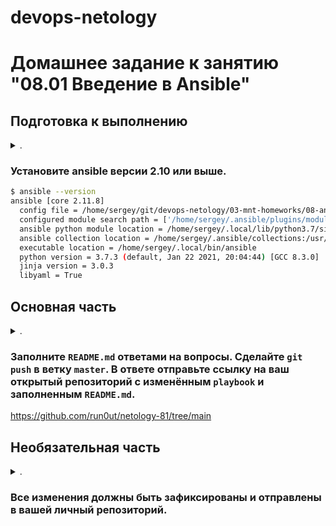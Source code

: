 devops-netology
===============

# Домашнее задание к занятию "08.01 Введение в Ansible"

</details>  

## Подготовка к выполнению

<details><summary>.</summary>

1. Установите ansible версии 2.10 или выше.
2. Создайте свой собственный публичный репозиторий на github с произвольным именем.
3. Скачайте [playbook](./playbook/) из репозитория с домашним заданием и перенесите его в свой репозиторий.

</details>  

### Установите ansible версии 2.10 или выше.

```bash
$ ansible --version
ansible [core 2.11.8]
  config file = /home/sergey/git/devops-netology/03-mnt-homeworks/08-ansible-01-base/playbook/ansible.cfg
  configured module search path = ['/home/sergey/.ansible/plugins/modules', '/usr/share/ansible/plugins/modules']
  ansible python module location = /home/sergey/.local/lib/python3.7/site-packages/ansible
  ansible collection location = /home/sergey/.ansible/collections:/usr/share/ansible/collections
  executable location = /home/sergey/.local/bin/ansible
  python version = 3.7.3 (default, Jan 22 2021, 20:04:44) [GCC 8.3.0]
  jinja version = 3.0.3
  libyaml = True
```

## Основная часть

<details><summary>.</summary>

1. Попробуйте запустить playbook на окружении из `test.yml`, зафиксируйте какое значение имеет факт `some_fact` для указанного хоста при выполнении playbook'a.
   ```bash
   $ ansible-playbook site.yml -i inventory/test.yml
   
   PLAY [Print os facts] ********************************************************************************************************************************************************************************************
   
   TASK [Gathering Facts] *******************************************************************************************************************************************************************************************
   ok: [localhost]
   
   TASK [Print OS] **************************************************************************************************************************************************************************************************
   ok: [localhost] => {
       "msg": "Debian"
   }
   
   TASK [Print fact] ************************************************************************************************************************************************************************************************
   ok: [localhost] => {
       "msg": 12
   }
   
   PLAY RECAP *******************************************************************************************************************************************************************************************************
   localhost                  : ok=3    changed=0    unreachable=0    failed=0    skipped=0    rescued=0    ignored=0
   
   ```
2. Найдите файл с переменными (group_vars) в котором задаётся найденное в первом пункте значение и поменяйте его на 'all default fact'.
   ```bash
   $ cat group_vars/all/examp.yml
   ---
     some_fact: "all default fact"
   ```
3. Воспользуйтесь подготовленным (используется `docker`) или создайте собственное окружение для проведения дальнейших испытаний.
   ```bash
   $ docker ps
   CONTAINER ID   IMAGE          COMMAND                CREATED              STATUS              PORTS     NAMES
   161d852c25a3   ubuntu:20.04   "tail -F /var/log/*"   About a minute ago   Up About a minute             ubuntu
   0df80bd3eacf   centos:7       "tail -F /var/log/*"   About a minute ago   Up About a minute             centos7
   ```
4. Проведите запуск playbook на окружении из `prod.yml`. Зафиксируйте полученные значения `some_fact` для каждого из `managed host`.
   ```bash
   $ ansible-playbook site.yml -i inventory/prod.yml
   
   PLAY [Print os facts] ******************************************************************************************************
   
   TASK [Gathering Facts] *****************************************************************************************************
   ok: [ubuntu]
   ok: [centos7]
   
   TASK [Print OS] ************************************************************************************************************
   ok: [centos7] => {
       "msg": "CentOS"
   }
   ok: [ubuntu] => {
       "msg": "Ubuntu"
   }
   
   TASK [Print fact] **********************************************************************************************************
   ok: [centos7] => {
       "msg": "el"
   }
   ok: [ubuntu] => {
       "msg": "deb"
   }
   
   PLAY RECAP *****************************************************************************************************************
   centos7                    : ok=3    changed=0    unreachable=0    failed=0    skipped=0    rescued=0    ignored=0
   ubuntu                     : ok=3    changed=0    unreachable=0    failed=0    skipped=0    rescued=0    ignored=0
   ```
5. Добавьте факты в `group_vars` каждой из групп хостов так, чтобы для `some_fact` получились следующие значения: для `deb` - 'deb default fact', для `el` - 'el default fact'.
   ```bash
   $ cat group_vars/{deb,el}/*
   ---
     some_fact: "deb default fact"
   ---
     some_fact: "el default fact"
   ```
6. Повторите запуск playbook на окружении `prod.yml`. Убедитесь, что выдаются корректные значения для всех хостов.
   ```bash
   $ ansible-playbook site.yml -i inventory/prod.yml
   
   PLAY [Print os facts] ******************************************************************************************************
   
   TASK [Gathering Facts] *****************************************************************************************************
   ok: [ubuntu]
   ok: [centos7]
   
   TASK [Print OS] ************************************************************************************************************
   ok: [centos7] => {
       "msg": "CentOS"
   }
   ok: [ubuntu] => {
       "msg": "Ubuntu"
   }
   
   TASK [Print fact] **********************************************************************************************************
   ok: [centos7] => {
       "msg": "el default fact"
   }
   ok: [ubuntu] => {
       "msg": "deb default fact"
   }
   
   PLAY RECAP *****************************************************************************************************************
   centos7                    : ok=3    changed=0    unreachable=0    failed=0    skipped=0    rescued=0    ignored=0
   ubuntu                     : ok=3    changed=0    unreachable=0    failed=0    skipped=0    rescued=0    ignored=0
   ```
7. При помощи `ansible-vault` зашифруйте факты в `group_vars/deb` и `group_vars/el` с паролем `netology`.
   ```bash
   $ cat group_vars/{deb,el}/*
   $ANSIBLE_VAULT;1.1;AES256
   35396161313162366362323063396532336563643230333230626532306138626564633330323566
   6434316361363938646235666235333238363136623435630a316664643933393934386162646333
   61323366393139396638316537393938323030383966633764336139306233376265383935303033
   6464303837326436300a343537386636303661303232616166316337636366353438656363386439
   64363238373435316266626662306138336132643162376232326238326131303631376665663830
   3762623862363536326331386461356432623637333562653261
   $ANSIBLE_VAULT;1.1;AES256
   30613538346362333266326563626664353761393163616165343232316436306232313233666330
   3137316233383130353337333932346631663562333764610a343561653636613162653763656436
   32363865393430356265316638616164363332386631366438633139646636626566333365613439
   3262373832303935360a323765366663323931643733646334613064343634663339383832653061
   64393335393465343164633431323631346533353633636230643431663835653065653763663864
   3131636466363564353263653933393964363033353465613336
   ```
8. Запустите playbook на окружении `prod.yml`. При запуске `ansible` должен запросить у вас пароль. Убедитесь в работоспособности.
   ```bash
   $ ansible-playbook site.yml -i inventory/prod.yml --vault-password-file vault_password.txt
   
   PLAY [Print os facts] ******************************************************************************************************
   
   TASK [Gathering Facts] *****************************************************************************************************
   ok: [ubuntu]
   ok: [centos7]
   
   TASK [Print OS] ************************************************************************************************************
   ok: [centos7] => {
       "msg": "CentOS"
   }
   ok: [ubuntu] => {
       "msg": "Ubuntu"
   }
   
   TASK [Print fact] **********************************************************************************************************
   ok: [centos7] => {
       "msg": "el default fact"
   }
   ok: [ubuntu] => {
       "msg": "deb default fact"
   }
   
   PLAY RECAP *****************************************************************************************************************
   centos7                    : ok=3    changed=0    unreachable=0    failed=0    skipped=0    rescued=0    ignored=0
   ubuntu                     : ok=3    changed=0    unreachable=0    failed=0    skipped=0    rescued=0    ignored=0
   ```
9. Посмотрите при помощи `ansible-doc` список плагинов для подключения. Выберите подходящий для работы на `control node`.
   ```
   ???
   ```
10. В `prod.yml` добавьте новую группу хостов с именем  `local`, в ней разместите localhost с необходимым типом подключения.
    ```yaml
    $ cat inventory/prod.yml
    ---
      el:
        hosts:
          centos7:
            ansible_connection: docker
      deb:
        hosts:
          ubuntu:
            ansible_connection: docker
      local:
        hosts:
          localhost:
            ansible_connection: local
    ```
11. Запустите playbook на окружении `prod.yml`. При запуске `ansible` должен запросить у вас пароль. Убедитесь что факты `some_fact` для каждого из хостов определены из верных `group_vars`.
    ```bash
    $ ansible-playbook site.yml -i inventory/prod.yml --vault-password-file vault_password.txt
    
    PLAY [Print os facts] **********************************************************************************************
    
    TASK [Gathering Facts] *********************************************************************************************
    ok: [localhost]
    ok: [ubuntu]
    ok: [centos7]
    
    TASK [Print OS] ****************************************************************************************************
    ok: [localhost] => {
        "msg": "Debian"
    }
    ok: [ubuntu] => {
        "msg": "Ubuntu"
    }
    ok: [centos7] => {
        "msg": "CentOS"
    }
    
    TASK [Print fact] **************************************************************************************************
    ok: [localhost] => {
        "msg": "all default fact"
    }
    ok: [centos7] => {
        "msg": "el default fact"
    }
    ok: [ubuntu] => {
        "msg": "deb default fact"
    }
    
    PLAY RECAP *********************************************************************************************************
    centos7                    : ok=3    changed=0    unreachable=0    failed=0    skipped=0    rescued=0    ignored=0
    localhost                  : ok=3    changed=0    unreachable=0    failed=0    skipped=0    rescued=0    ignored=0
    ubuntu                     : ok=3    changed=0    unreachable=0    failed=0    skipped=0    rescued=0    ignored=0
    ```
12. Заполните `README.md` ответами на вопросы. Сделайте `git push` в ветку `master`. В ответе отправьте ссылку на ваш открытый репозиторий с изменённым `playbook` и заполненным `README.md`.

</details>  

###  Заполните `README.md` ответами на вопросы. Сделайте `git push` в ветку `master`. В ответе отправьте ссылку на ваш открытый репозиторий с изменённым `playbook` и заполненным `README.md`.

https://github.com/run0ut/netology-81/tree/main

## Необязательная часть

<details><summary>.</summary>

1. При помощи `ansible-vault` расшифруйте все зашифрованные файлы с переменными.
2. Зашифруйте отдельное значение `PaSSw0rd` для переменной `some_fact` паролем `netology`. Добавьте полученное значение в `group_vars/all/exmp.yml`.
3. Запустите `playbook`, убедитесь, что для нужных хостов применился новый `fact`.
4. Добавьте новую группу хостов `fedora`, самостоятельно придумайте для неё переменную. В качестве образа можно использовать [этот](https://hub.docker.com/r/pycontribs/fedora).
5. Напишите скрипт на bash: автоматизируйте поднятие необходимых контейнеров, запуск ansible-playbook и остановку контейнеров.
6. Все изменения должны быть зафиксированы и отправлены в вашей личный репозиторий.

</details>

### Все изменения должны быть зафиксированы и отправлены в вашей личный репозиторий.


